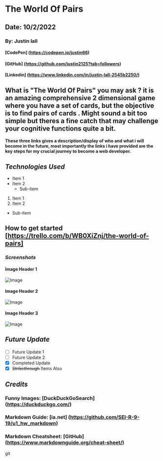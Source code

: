 # The World Of Pairs

## Date: 10/2/2022

### By: Justin lall

#### [CodePen] (https://codepen.io/justin66)

#### [GitHub] (https://github.com/justin2125?tab=followers)

#### [Linkedin] (https://www.linkedin.com/in/justin-lall-2545b2250/)

## What is "The World Of Pairs" you may ask ? it is an amazing comprehensive 2 dimensional game where you have a set of cards, but the objective is to find pairs of cards . Might sound a bit too simple but theres a fine catch that may challenge your cognitive functions quite a bit.

#### These three links gives a description/display of who and what i will become in the future, most importantly the links i have provided are the key steps for my crucial journey to become a **web developer**.

## **_Technologies Used_**

- Item 1
- Item 2
  - Sub-item

1. Item 1
2. Item 2

- Sub-item

## How to get started [https://trello.com/b/WB0XiZnj/the-world-of-pairs]

### **_Screenshots_**

#### Image Header 1

![Image](http://www.imageURL.com)

#### Image Header 2

![Image](https://3.bp.blogspot.com/_LDF9z4ZzZHo/TQALfYxDv8I/AAAAAAAAAKE/bSd9BAPyyfU/s1600/1600DOG_13018.jpg)

#### Image Header 3

![Image](http://pawdaciousportraits.com/wp-content/uploads/2018/11/funny-senior-dog-ear-rub-photo-mi.jpg)

## **_Future Update_**

####

- [ ] Future Update 1
- [ ] Future Update 2
- [x] Completed Update
- [x] ~~Strikethrough~~ Items Also

## **_Credits_**

### Funny Images: [DuckDuckGoSearch] (https://duckduckgo.com/)

### Markdown Guide: [ia.net] (https://github.com/SEI-R-9-19/u1_hw_markdown)

### Markdown Cheatsheet: [GitHub] (https://www.markdownguide.org/cheat-sheet/)

git

